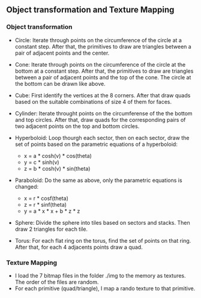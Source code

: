 ## Object transformation and Texture Mapping

### Object transformation

- Circle: Iterate through points on the circumference of the circle at a constant step. After that, the primitives to draw are triangles between a pair of adjacent points and the center.

- Cone: Iterate through points on the circumference of the circle at the bottom at a constant step. After that, the primitives to draw are triangles between a pair of adjacent points and the top of the cone. The circle at the bottom can be drawn like above.

- Cube: First identify the vertices at the 8 corners. After that draw quads based on the suitable combinations of size 4 of them for faces.

- Cylinder: Iterate throught points on the circumferense of the the bottom and top circles. After that, draw quads for the corresponding pairs of two adjacent points on the top and bottom circles.

- Hyperboloid: Loop thourgh each sector, then on each sector, draw the set of points based on the parametric equations of a  hyperboloid:
    - x = a * cosh(v) * cos(theta)
    - y = c * sinh(v)
	- z = b * cosh(v) * sin(theta)
	
- Paraboloid: Do the same as above, only the parametric equations is changed:
    - x = r * cosf(theta)
    - z = r * sinf(theta)
    - y = a * x * x + b * z * z
    
- Sphere: Divide the sphere into tiles based on sectors and stacks. Then draw 2 triangles for each tile.

- Torus: For each flat ring on the torus, find the set of points on that ring. After that, for each 4 adjacents points draw a quad.

### Texture Mapping
- I load the 7 bitmap files in the folder ./img to the memory as textures. The order of the files are random.
- For each primitive (quad/triangle), I map a rando texture to that primitive.
